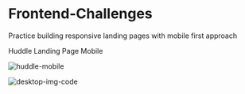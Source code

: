# Frontend-Challenges
Practice building responsive landing pages with mobile first approach

Huddle Landing Page Mobile

![huddle-mobile](https://user-images.githubusercontent.com/44347111/114623395-20e0b180-9ca7-11eb-9171-6f3e17e2c1ce.png)

![desktop-img-code](https://user-images.githubusercontent.com/44347111/115973568-eb14b600-a54d-11eb-99e5-c4c9c215d657.png)

